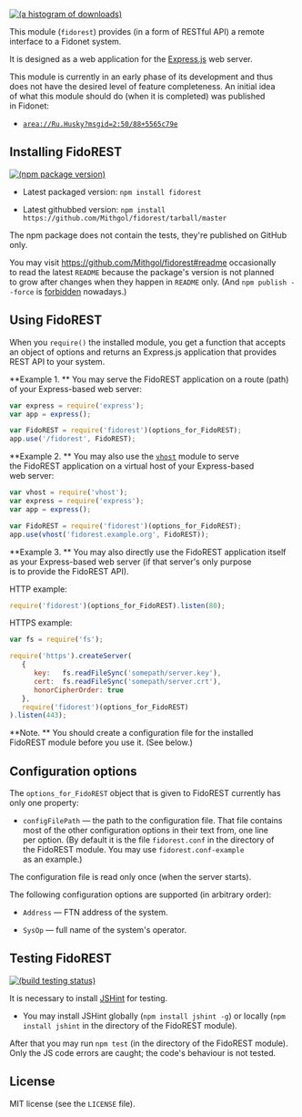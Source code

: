 [![(a histogram of downloads)](https://nodei.co/npm-dl/fidorest.png?height=3)](https://npmjs.org/package/fidorest)

This module (`fidorest`) provides (in a form of RESTful API) a remote interface to a Fidonet system.

It is designed as a web application for the [Express.js](http://expressjs.com/) web server.

This module is currently in an early phase of its development and thus does not have the desired level of feature completeness. An initial idea of what this module should do (when it is completed) was published in Fidonet:

* [`area://Ru.Husky?msgid=2:50/88+5565c79e`](http://ftn.su/m/RU.HUSKY/2:50/88+5565c79e)

## Installing FidoREST

[![(npm package version)](https://nodei.co/npm/fidorest.png?downloads=true&downloadRank=true)](https://npmjs.org/package/fidorest)

* Latest packaged version: `npm install fidorest`

* Latest githubbed version: `npm install https://github.com/Mithgol/fidorest/tarball/master`

The npm package does not contain the tests, they're published on GitHub only.

You may visit https://github.com/Mithgol/fidorest#readme occasionally to read the latest `README` because the package's version is not planned to grow after changes when they happen in `README` only. (And `npm publish --force` is [forbidden](http://blog.npmjs.org/post/77758351673/no-more-npm-publish-f) nowadays.)

## Using FidoREST

When you `require()` the installed module, you get a function that accepts an object of options and returns an Express.js application that provides REST API to your system.

**Example 1. ** You may serve the FidoREST application on a route (path) of your Express-based web server:

```js
var express = require('express');
var app = express();

var FidoREST = require('fidorest')(options_for_FidoREST);
app.use('/fidorest', FidoREST);
```

**Example 2. ** You may also use the [`vhost`](https://github.com/expressjs/vhost) module to serve the FidoREST application on a virtual host of your Express-based web server:

```js
var vhost = require('vhost');
var express = require('express');
var app = express();

var FidoREST = require('fidorest')(options_for_FidoREST);
app.use(vhost('fidorest.example.org', FidoREST));
```

**Example 3. ** You may also directly use the FidoREST application itself as your Express-based web server (if that server's only purpose is to provide the FidoREST API).

HTTP example:

```js
require('fidorest')(options_for_FidoREST).listen(80);
```

HTTPS example:

```js
var fs = require('fs');

require('https').createServer(
   {
      key:   fs.readFileSync('somepath/server.key'),
      cert:  fs.readFileSync('somepath/server.crt'),
      honorCipherOrder: true
   },
   require('fidorest')(options_for_FidoREST)
).listen(443);
```

**Note. ** You should create a configuration file for the installed FidoREST module before you use it. (See below.)

## Configuration options

The `options_for_FidoREST` object that is given to FidoREST currently has only one property:

* `configFilePath` — the path to the configuration file. That file contains most of the other configuration options in their text from, one line per option. (By default it is the file `fidorest.conf` in the directory of the FidoREST module. You may use `fidorest.conf-example` as an example.)

The configuration file is read only once (when the server starts).

The following configuration options are supported (in arbitrary order):

* `Address` — FTN address of the system.

* `SysOp` — full name of the system's operator.

## Testing FidoREST

[![(build testing status)](https://img.shields.io/travis/Mithgol/fidorest/master.svg?style=plastic)](https://travis-ci.org/Mithgol/fidorest)

It is necessary to install [JSHint](http://jshint.com/) for testing.

* You may install JSHint globally (`npm install jshint -g`) or locally (`npm install jshint` in the directory of the FidoREST module).

After that you may run `npm test` (in the directory of the FidoREST module). Only the JS code errors are caught; the code's behaviour is not tested.

## License

MIT license (see the `LICENSE` file).
